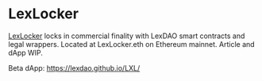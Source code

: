 # LexLocker

[LexLocker](https://github.com/lexDAO/LexLocker) locks in commercial finality with LexDAO smart contracts and legal wrappers. Located at LexLocker.eth on Ethereum mainnet. Article and dApp WIP. 

Beta dApp: https://lexdao.github.io/LXL/
